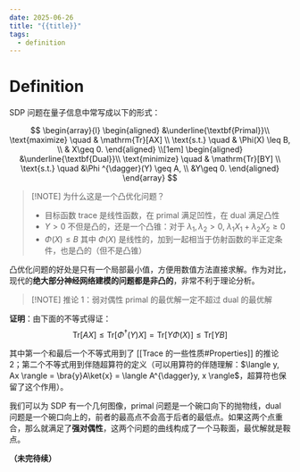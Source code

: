 ```yaml
---
date: 2025-06-26
title: "{{title}}"
tags:
  - definition
---
```


# Definition

SDP 问题在量子信息中常写成以下的形式：

$$
\begin{array}{l}
\begin{aligned}
&\underline{\textbf{Primal}}\\
\text{maximize} \quad & \mathrm{Tr}[AX] \\
\text{s.t.} \quad & \Phi(X) \leq B, \\
& X\geq 0.
\end{aligned}
\\[1em]
\begin{aligned}
&\underline{\textbf{Dual}}\\
\text{minimize} \quad & \mathrm{Tr}[BY] \\
\text{s.t.} \quad &\Phi ^{\dagger}(Y) \geq A, \\
&Y\geq 0.
\end{aligned}
\end{array}
$$

> [!NOTE] 为什么这是一个凸优化问题？
> - 目标函数 trace 是线性函数，在 primal 满足凹性，在 dual 满足凸性
> - $Y>0$ 不但是凸的，还是一个凸锥：对于 $\lambda_{1},\lambda_{2}>0,\ \lambda_{1}X_{1}+\lambda_{2}X_{2}\geq 0$
> - $\Phi(X) \leq B$ 其中 $\Phi(X)$ 是线性的，加到一起相当于仿射函数的半正定条件，也是凸的（但不是凸锥）

凸优化问题的好处是只有一个局部最小值，方便用数值方法直接求解。作为对比，现代的**绝大部分神经网络建模的问题都是非凸的**，非常不利于理论分析。

> [!NOTE] 推论 1：弱对偶性
> primal 的最优解一定不超过 dual 的最优解

**证明**：由下面的不等式得证：
$$
\mathrm{Tr}[AX]\leq \mathrm{Tr}[\Phi^{\dagger}(Y)X]=\mathrm{Tr}[Y\Phi(X)]\leq \mathrm{Tr}[YB]
$$

其中第一个和最后一个不等式用到了 [[Trace 的一些性质#Properties]] 的推论 2；第二个不等式用到伴随超算符的定义（可以用算符的伴随理解：$\langle y, Ax \rangle = \bra{y}A\ket{x} = \langle A^{\dagger}y, x \rangle$，超算符也保留了这个作用）。

我们可以为 SDP 有一个几何图像，primal 问题是一个碗口向下的抛物线，dual 问题是一个碗口向上的，前者的最高点不会高于后者的最低点。如果这两个点重合，那么就满足了**强对偶性**，这两个问题的曲线构成了一个马鞍面，最优解就是鞍点。

**（未完待续）**
